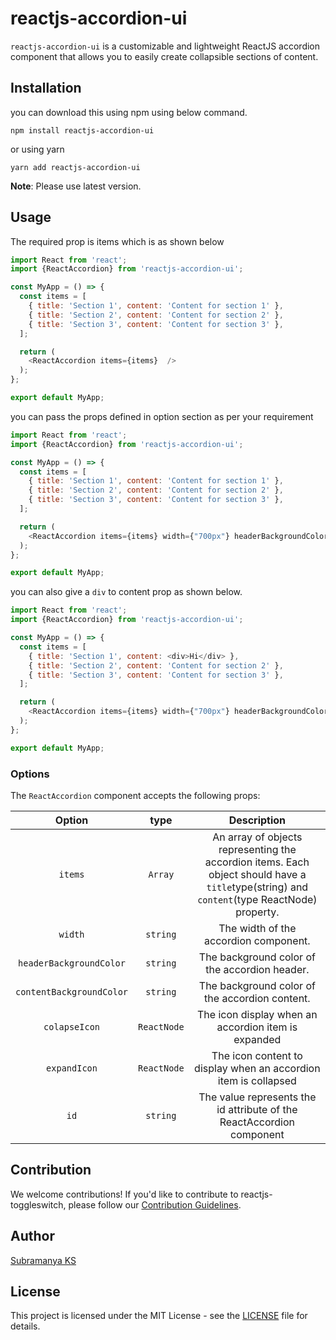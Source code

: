 # reactjs-accordion-ui

`reactjs-accordion-ui` is a customizable and lightweight ReactJS accordion component that allows you to easily create collapsible sections of content.

## Installation

you can download this using npm using below command.

```
npm install reactjs-accordion-ui
```

or using yarn

```
yarn add reactjs-accordion-ui
```

**Note**: Please use latest version.

## Usage

The required prop is items which is as shown below

```js
import React from 'react';
import {ReactAccordion} from 'reactjs-accordion-ui';

const MyApp = () => {
  const items = [
    { title: 'Section 1', content: 'Content for section 1' },
    { title: 'Section 2', content: 'Content for section 2' },
    { title: 'Section 3', content: 'Content for section 3' },
  ];

  return (
    <ReactAccordion items={items}  />
  );
};

export default MyApp;

```
you can pass the props defined in option section as per your requirement

```js
import React from 'react';
import {ReactAccordion} from 'reactjs-accordion-ui';

const MyApp = () => {
  const items = [
    { title: 'Section 1', content: 'Content for section 1' },
    { title: 'Section 2', content: 'Content for section 2' },
    { title: 'Section 3', content: 'Content for section 3' },
  ];

  return (
    <ReactAccordion items={items} width={"700px"} headerBackgroundColor={'#0f0'} />
  );
};

export default MyApp;

```
you can also give a `div` to content prop as shown below.

```js
import React from 'react';
import {ReactAccordion} from 'reactjs-accordion-ui';

const MyApp = () => {
  const items = [
    { title: 'Section 1', content: <div>Hi</div> },
    { title: 'Section 2', content: 'Content for section 2' },
    { title: 'Section 3', content: 'Content for section 3' },
  ];

  return (
    <ReactAccordion items={items} width={"700px"} headerBackgroundColor={'#0f0'} />
  );
};

export default MyApp;

```


### Options

The `ReactAccordion` component accepts the following props:

| Option | type | Description |
| :---: | :---: | :---: |
| `items` | `Array` | An array of objects representing the accordion items. Each object should have a `title`type(string) and `content`(type ReactNode) property. |
| `width` | `string` | The width of the accordion component. |
|`headerBackgroundColor`|`string`|The background color of the accordion header.|
|`contentBackgroundColor`|`string`|The background color of the accordion content.|
|`colapseIcon`|`ReactNode`|The icon display when an accordion item is expanded|
|`expandIcon`|`ReactNode`|The icon content to display when an accordion item is collapsed|
|`id`|`string`|The value represents the id attribute of the ReactAccordion component|

## Contribution

We welcome contributions! If you'd like to contribute to reactjs-toggleswitch, please follow our [Contribution Guidelines](https://github.com/SubramanyaKS/reactjs-accordion-ui/blob/main/CONTRIBUTING.md).

## Author
[Subramanya KS](https://github.com/SubramanyaKS)

## License

This project is licensed under the MIT License - see the [LICENSE](./LICENSE) file for details.